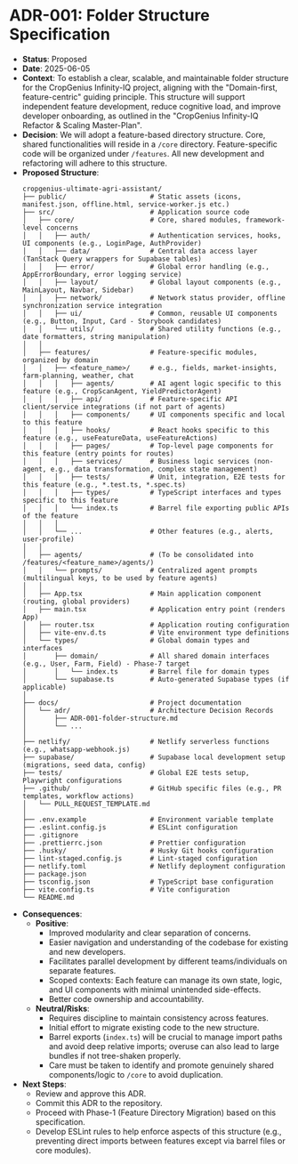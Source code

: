 # ADR-001: Folder Structure Specification

- **Status**: Proposed
- **Date**: 2025-06-05
- **Context**:
  To establish a clear, scalable, and maintainable folder structure for the CropGenius Infinity-IQ project, aligning with the "Domain-first, feature-centric" guiding principle. This structure will support independent feature development, reduce cognitive load, and improve developer onboarding, as outlined in the "CropGenius Infinity-IQ Refactor & Scaling Master-Plan".
- **Decision**:
  We will adopt a feature-based directory structure. Core, shared functionalities will reside in a `/core` directory. Feature-specific code will be organized under `/features`. All new development and refactoring will adhere to this structure.
- **Proposed Structure**:
  ```
  cropgenius-ultimate-agri-assistant/
  ├── public/                     # Static assets (icons, manifest.json, offline.html, service-worker.js etc.)
  ├── src/                        # Application source code
  │   ├── core/                   # Core, shared modules, framework-level concerns
  │   │   ├── auth/               # Authentication services, hooks, UI components (e.g., LoginPage, AuthProvider)
  │   │   ├── data/               # Central data access layer (TanStack Query wrappers for Supabase tables)
  │   │   ├── error/              # Global error handling (e.g., AppErrorBoundary, error logging service)
  │   │   ├── layout/             # Global layout components (e.g., MainLayout, Navbar, Sidebar)
  │   │   ├── network/            # Network status provider, offline synchronization service integration
  │   │   ├── ui/                 # Common, reusable UI components (e.g., Button, Input, Card - Storybook candidates)
  │   │   └── utils/              # Shared utility functions (e.g., date formatters, string manipulation)
  │   │
  │   ├── features/               # Feature-specific modules, organized by domain
  │   │   ├── <feature_name>/     # e.g., fields, market-insights, farm-planning, weather, chat
  │   │   │   ├── agents/         # AI agent logic specific to this feature (e.g., CropScanAgent, YieldPredictorAgent)
  │   │   │   ├── api/            # Feature-specific API client/service integrations (if not part of agents)
  │   │   │   ├── components/     # UI components specific and local to this feature
  │   │   │   ├── hooks/          # React hooks specific to this feature (e.g., useFeatureData, useFeatureActions)
  │   │   │   ├── pages/          # Top-level page components for this feature (entry points for routes)
  │   │   │   ├── services/       # Business logic services (non-agent, e.g., data transformation, complex state management)
  │   │   │   ├── tests/          # Unit, integration, E2E tests for this feature (e.g., *.test.ts, *.spec.ts)
  │   │   │   ├── types/          # TypeScript interfaces and types specific to this feature
  │   │   │   └── index.ts        # Barrel file exporting public APIs of the feature
  │   │   │
  │   │   └── ...                 # Other features (e.g., alerts, user-profile)
  │   │
  │   ├── agents/                 # (To be consolidated into /features/<feature_name>/agents/)
  │   │   └── prompts/            # Centralized agent prompts (multilingual keys, to be used by feature agents)
  │   │
  │   ├── App.tsx                 # Main application component (routing, global providers)
  │   ├── main.tsx                # Application entry point (renders App)
  │   ├── router.tsx              # Application routing configuration
  │   ├── vite-env.d.ts           # Vite environment type definitions
  │   └── types/                  # Global domain types and interfaces
  │       ├── domain/             # All shared domain interfaces (e.g., User, Farm, Field) - Phase-7 target
  │       │   └── index.ts        # Barrel file for domain types
  │       └── supabase.ts         # Auto-generated Supabase types (if applicable)
  │
  ├── docs/                       # Project documentation
  │   └── adr/                    # Architecture Decision Records
  │       ├── ADR-001-folder-structure.md
  │       └── ...
  │
  ├── netlify/                    # Netlify serverless functions (e.g., whatsapp-webhook.js)
  ├── supabase/                   # Supabase local development setup (migrations, seed data, config)
  ├── tests/                      # Global E2E tests setup, Playwright configurations
  ├── .github/                    # GitHub specific files (e.g., PR templates, workflow actions)
  │   └── PULL_REQUEST_TEMPLATE.md
  │
  ├── .env.example                # Environment variable template
  ├── .eslint.config.js           # ESLint configuration
  ├── .gitignore
  ├── .prettierrc.json            # Prettier configuration
  ├── .husky/                     # Husky Git hooks configuration
  ├── lint-staged.config.js       # Lint-staged configuration
  ├── netlify.toml                # Netlify deployment configuration
  ├── package.json
  ├── tsconfig.json               # TypeScript base configuration
  ├── vite.config.ts              # Vite configuration
  └── README.md
  ```
- **Consequences**:
  - **Positive**:
    - Improved modularity and clear separation of concerns.
    - Easier navigation and understanding of the codebase for existing and new developers.
    - Facilitates parallel development by different teams/individuals on separate features.
    - Scoped contexts: Each feature can manage its own state, logic, and UI components with minimal unintended side-effects.
    - Better code ownership and accountability.
  - **Neutral/Risks**:
    - Requires discipline to maintain consistency across features.
    - Initial effort to migrate existing code to the new structure.
    - Barrel exports (`index.ts`) will be crucial to manage import paths and avoid deep relative imports; overuse can also lead to large bundles if not tree-shaken properly.
    - Care must be taken to identify and promote genuinely shared components/logic to `/core` to avoid duplication.
- **Next Steps**:
  - Review and approve this ADR.
  - Commit this ADR to the repository.
  - Proceed with Phase-1 (Feature Directory Migration) based on this specification.
  - Develop ESLint rules to help enforce aspects of this structure (e.g., preventing direct imports between features except via barrel files or core modules).
